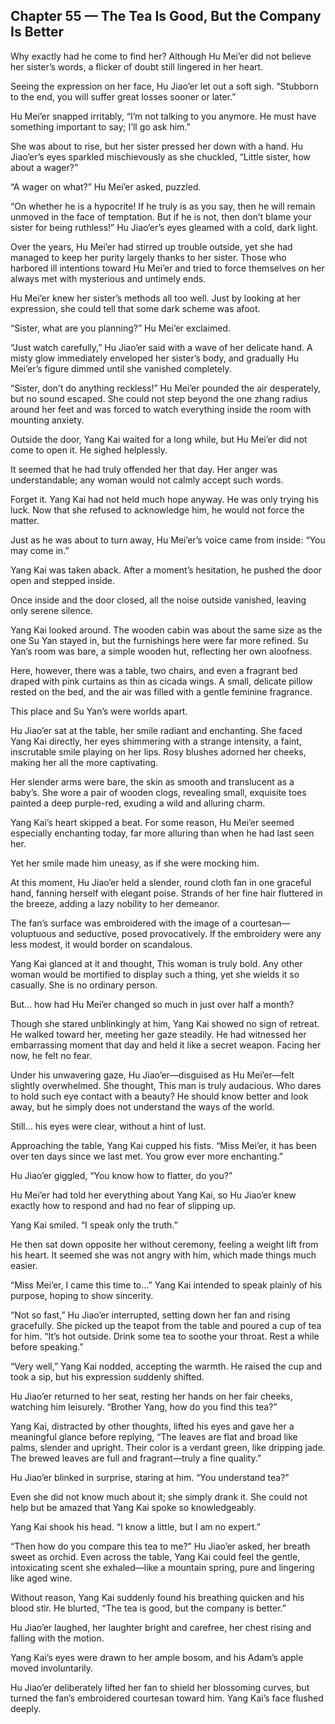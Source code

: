 ## Chapter 55 — The Tea Is Good, But the Company Is Better

Why exactly had he come to find her? Although Hu Mei’er did not believe her sister’s words, a flicker of doubt still lingered in her heart.

Seeing the expression on her face, Hu Jiao’er let out a soft sigh. “Stubborn to the end, you will suffer great losses sooner or later.”

Hu Mei’er snapped irritably, “I’m not talking to you anymore. He must have something important to say; I’ll go ask him.”

She was about to rise, but her sister pressed her down with a hand. Hu Jiao’er’s eyes sparkled mischievously as she chuckled, “Little sister, how about a wager?”

“A wager on what?” Hu Mei’er asked, puzzled.

“On whether he is a hypocrite! If he truly is as you say, then he will remain unmoved in the face of temptation. But if he is not, then don’t blame your sister for being ruthless!” Hu Jiao’er’s eyes gleamed with a cold, dark light.

Over the years, Hu Mei’er had stirred up trouble outside, yet she had managed to keep her purity largely thanks to her sister. Those who harbored ill intentions toward Hu Mei’er and tried to force themselves on her always met with mysterious and untimely ends.

Hu Mei’er knew her sister’s methods all too well. Just by looking at her expression, she could tell that some dark scheme was afoot.

“Sister, what are you planning?” Hu Mei’er exclaimed.

“Just watch carefully,” Hu Jiao’er said with a wave of her delicate hand. A misty glow immediately enveloped her sister’s body, and gradually Hu Mei’er’s figure dimmed until she vanished completely.

“Sister, don’t do anything reckless!” Hu Mei’er pounded the air desperately, but no sound escaped. She could not step beyond the one zhang radius around her feet and was forced to watch everything inside the room with mounting anxiety.

Outside the door, Yang Kai waited for a long while, but Hu Mei’er did not come to open it. He sighed helplessly.

It seemed that he had truly offended her that day. Her anger was understandable; any woman would not calmly accept such words.

Forget it. Yang Kai had not held much hope anyway. He was only trying his luck. Now that she refused to acknowledge him, he would not force the matter.

Just as he was about to turn away, Hu Mei’er’s voice came from inside: “You may come in.”

Yang Kai was taken aback. After a moment’s hesitation, he pushed the door open and stepped inside.

Once inside and the door closed, all the noise outside vanished, leaving only serene silence.

Yang Kai looked around. The wooden cabin was about the same size as the one Su Yan stayed in, but the furnishings here were far more refined. Su Yan’s room was bare, a simple wooden hut, reflecting her own aloofness.

Here, however, there was a table, two chairs, and even a fragrant bed draped with pink curtains as thin as cicada wings. A small, delicate pillow rested on the bed, and the air was filled with a gentle feminine fragrance.

This place and Su Yan’s were worlds apart.

Hu Jiao’er sat at the table, her smile radiant and enchanting. She faced Yang Kai directly, her eyes shimmering with a strange intensity, a faint, inscrutable smile playing on her lips. Rosy blushes adorned her cheeks, making her all the more captivating.

Her slender arms were bare, the skin as smooth and translucent as a baby’s. She wore a pair of wooden clogs, revealing small, exquisite toes painted a deep purple-red, exuding a wild and alluring charm.

Yang Kai’s heart skipped a beat. For some reason, Hu Mei’er seemed especially enchanting today, far more alluring than when he had last seen her.

Yet her smile made him uneasy, as if she were mocking him.

At this moment, Hu Jiao’er held a slender, round cloth fan in one graceful hand, fanning herself with elegant poise. Strands of her fine hair fluttered in the breeze, adding a lazy nobility to her demeanor.

The fan’s surface was embroidered with the image of a courtesan—voluptuous and seductive, posed provocatively. If the embroidery were any less modest, it would border on scandalous.

Yang Kai glanced at it and thought, This woman is truly bold. Any other woman would be mortified to display such a thing, yet she wields it so casually. She is no ordinary person.

But… how had Hu Mei’er changed so much in just over half a month?

Though she stared unblinkingly at him, Yang Kai showed no sign of retreat. He walked toward her, meeting her gaze steadily. He had witnessed her embarrassing moment that day and held it like a secret weapon. Facing her now, he felt no fear.

Under his unwavering gaze, Hu Jiao’er—disguised as Hu Mei’er—felt slightly overwhelmed. She thought, This man is truly audacious. Who dares to hold such eye contact with a beauty? He should know better and look away, but he simply does not understand the ways of the world.

Still… his eyes were clear, without a hint of lust.

Approaching the table, Yang Kai cupped his fists. “Miss Mei’er, it has been over ten days since we last met. You grow ever more enchanting.”

Hu Jiao’er giggled, “You know how to flatter, do you?”

Hu Mei’er had told her everything about Yang Kai, so Hu Jiao’er knew exactly how to respond and had no fear of slipping up.

Yang Kai smiled. “I speak only the truth.”

He then sat down opposite her without ceremony, feeling a weight lift from his heart. It seemed she was not angry with him, which made things much easier.

“Miss Mei’er, I came this time to…” Yang Kai intended to speak plainly of his purpose, hoping to show sincerity.

“Not so fast,” Hu Jiao’er interrupted, setting down her fan and rising gracefully. She picked up the teapot from the table and poured a cup of tea for him. “It’s hot outside. Drink some tea to soothe your throat. Rest a while before speaking.”

“Very well,” Yang Kai nodded, accepting the warmth. He raised the cup and took a sip, but his expression suddenly shifted.

Hu Jiao’er returned to her seat, resting her hands on her fair cheeks, watching him leisurely. “Brother Yang, how do you find this tea?”

Yang Kai, distracted by other thoughts, lifted his eyes and gave her a meaningful glance before replying, “The leaves are flat and broad like palms, slender and upright. Their color is a verdant green, like dripping jade. The brewed leaves are full and fragrant—truly a fine quality.”

Hu Jiao’er blinked in surprise, staring at him. “You understand tea?”

Even she did not know much about it; she simply drank it. She could not help but be amazed that Yang Kai spoke so knowledgeably.

Yang Kai shook his head. “I know a little, but I am no expert.”

“Then how do you compare this tea to me?” Hu Jiao’er asked, her breath sweet as orchid. Even across the table, Yang Kai could feel the gentle, intoxicating scent she exhaled—like a mountain spring, pure and lingering like aged wine.

Without reason, Yang Kai suddenly found his breathing quicken and his blood stir. He blurted, “The tea is good, but the company is better.”

Hu Jiao’er laughed, her laughter bright and carefree, her chest rising and falling with the motion.

Yang Kai’s eyes were drawn to her ample bosom, and his Adam’s apple moved involuntarily.

Hu Jiao’er deliberately lifted her fan to shield her blossoming curves, but turned the fan’s embroidered courtesan toward him. Yang Kai’s face flushed deeply.